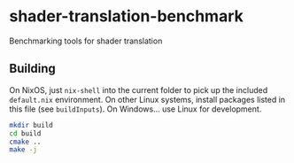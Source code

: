 # shader-translation-benchmark
Benchmarking tools for shader translation

## Building

On NixOS, just `nix-shell` into the current folder to pick up the included `default.nix` environment.
On other Linux systems, install packages listed in this file (see `buildInputs`).
On Windows... use Linux for development.

```bash
mkdir build
cd build
cmake ..
make -j
```
